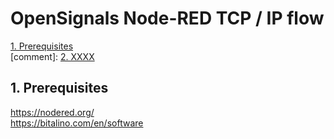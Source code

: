 # OpenSignals Node-RED TCP / IP flow

[1. Prerequisites](#req)  
[comment]: [2. XXXX](#XXXX)    

##  1. Prerequisites <a name="req"></a>
https://nodered.org/  
https://bitalino.com/en/software  

